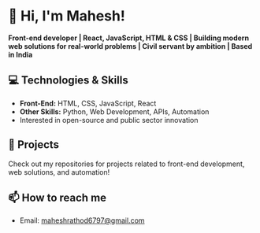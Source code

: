 # 👋 Hi, I'm Mahesh!

**Front-end developer | React, JavaScript, HTML & CSS | Building modern web solutions for real-world problems | Civil servant by ambition | Based in India**

## 💻 Technologies & Skills
- **Front-End:** HTML, CSS, JavaScript, React
- **Other Skills:** Python, Web Development, APIs, Automation
- Interested in open-source and public sector innovation

## 🚀 Projects
Check out my repositories for projects related to front-end development, web solutions, and automation!

## 📫 How to reach me
- Email: maheshrathod6797@gmail.com
